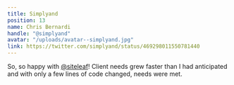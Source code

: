 ```yaml
---
title: Simplyand
position: 13
name: Chris Bernardi
handle: "@simplyand"
avatar: "/uploads/avatar--simplyand.jpg"
link: https://twitter.com/simplyand/status/469298011550781440
---
```


So, so happy with [@siteleaf](https://twitter.com/siteleaf)! Client needs grew faster than I had anticipated and with only a few lines of code changed, needs were met.
